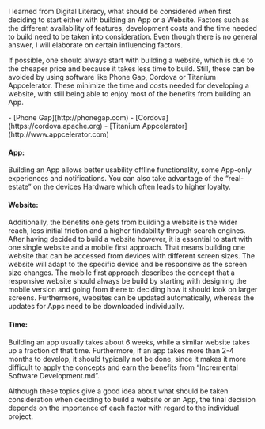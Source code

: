 <p> I learned from Digital Literacy, what should be considered when first deciding to start either with building an App or a Website. Factors such as the different availability of features, development costs and the time needed to build need to be taken into consideration. Even though there is no general answer, I will elaborate on certain influencing factors.
</p>

<p>If possible, one should always start with building a website, which is due to the cheaper price and because it takes less time to build. Still, these can be avoided by using software like Phone Gap, Cordova or Titanium Appcelerator. These minimize the time and costs needed for developing a website, with still being able to enjoy most of the benefits from building an App.
</p>
  - [Phone Gap](http://phonegap.com)
  - [Cordova](https://cordova.apache.org)
  - [Titanium Appcelarator](http://www.appcelerator.com)

<h4>App:</h4>
Building an App allows better usability offline functionality, some App-only experiences and notifications. You can also take advantage of the “real-estate” on the devices Hardware which often leads to higher loyalty.

<h4>Website:</h4>
Additionally, the benefits one gets from building a website is the wider reach, less initial friction and a higher findability through search engines. After having decided to build a website however, it is essential to start with one single website and a mobile first approach. That means building one website that can be accessed from devices with different screen sizes. The website will adapt to the specific device and be responsive as the screen size changes. The mobile first approach describes the concept that a responsive website should always be build by starting with designing the mobile version and going from there to deciding how it should look on larger screens. Furthermore, websites can be updated automatically, whereas the updates for Apps need to be downloaded individually.

<h4>Time:</h4>
Building an app usually takes about 6 weeks, while a similar website takes up a fraction of that time. Furthermore, if an app takes more than 2-4 months to develop, it should typically not be done, since it makes it more difficult to apply the concepts and earn the benefits from “Incremental Software Development.md”.

Although these topics give a good idea about what should be taken consideration when deciding to build a website or an App, the final decision depends on the importance of each factor with regard to the individual project.
